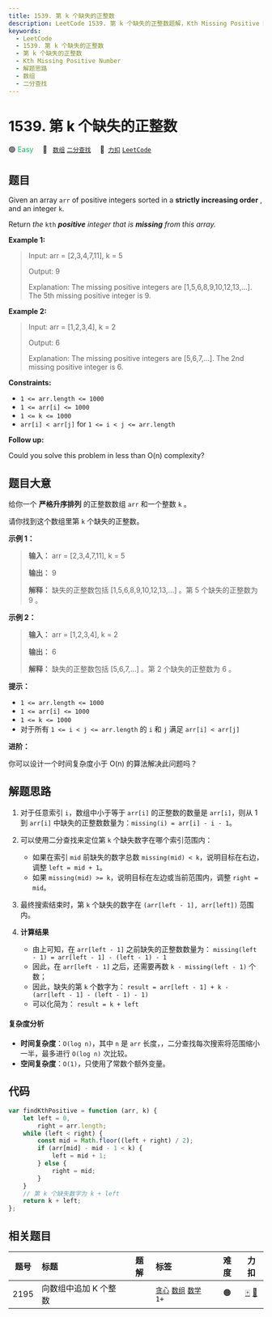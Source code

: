 ```yaml
---
title: 1539. 第 k 个缺失的正整数
description: LeetCode 1539. 第 k 个缺失的正整数题解，Kth Missing Positive Number，包含解题思路、复杂度分析以及完整的 JavaScript 代码实现。
keywords:
  - LeetCode
  - 1539. 第 k 个缺失的正整数
  - 第 k 个缺失的正整数
  - Kth Missing Positive Number
  - 解题思路
  - 数组
  - 二分查找
---
```


# 1539. 第 k 个缺失的正整数

🟢 <font color=#15bd66>Easy</font>&emsp; 🔖&ensp; [`数组`](/tag/array.md) [`二分查找`](/tag/binary-search.md)&emsp; 🔗&ensp;[`力扣`](https://leetcode.cn/problems/kth-missing-positive-number) [`LeetCode`](https://leetcode.com/problems/kth-missing-positive-number)

## 题目

Given an array `arr` of positive integers sorted in a **strictly increasing
order** , and an integer `k`.

Return _the_ `kth` _**positive** integer that is **missing** from this array._

**Example 1:**

> Input: arr = [2,3,4,7,11], k = 5
>
> Output: 9
>
> Explanation: The missing positive integers are [1,5,6,8,9,10,12,13,...]. The 5th missing positive integer is 9.

**Example 2:**

> Input: arr = [1,2,3,4], k = 2
>
> Output: 6
>
> Explanation: The missing positive integers are [5,6,7,...]. The 2nd missing positive integer is 6.

**Constraints:**

- `1 <= arr.length <= 1000`
- `1 <= arr[i] <= 1000`
- `1 <= k <= 1000`
- `arr[i] < arr[j]` for `1 <= i < j <= arr.length`

**Follow up:**

Could you solve this problem in less than O(n) complexity?

## 题目大意

给你一个 **严格升序排列** 的正整数数组 `arr` 和一个整数 `k` 。

请你找到这个数组里第 `k` 个缺失的正整数。

**示例 1：**

> **输入：** arr = [2,3,4,7,11], k = 5
>
> **输出：** 9
>
> **解释：** 缺失的正整数包括 [1,5,6,8,9,10,12,13,...] 。第 5 个缺失的正整数为 9 。

**示例 2：**

> **输入：** arr = [1,2,3,4], k = 2
>
> **输出：** 6
>
> **解释：** 缺失的正整数包括 [5,6,7,...] 。第 2 个缺失的正整数为 6 。

**提示：**

- `1 <= arr.length <= 1000`
- `1 <= arr[i] <= 1000`
- `1 <= k <= 1000`
- 对于所有 `1 <= i < j <= arr.length` 的 `i` 和 `j` 满足 `arr[i] < arr[j]`

**进阶：**

你可以设计一个时间复杂度小于 O(n) 的算法解决此问题吗？

## 解题思路

1. 对于任意索引 `i`，数组中小于等于 `arr[i]` 的正整数的数量是 `arr[i]`，则从 1 到 `arr[i]` 中缺失的正整数数量为：`missing(i) = arr[i] - i - 1`。

2. 可以使用二分查找来定位第 `k` 个缺失数字在哪个索引范围内：

   - 如果在索引 `mid` 前缺失的数字总数 `missing(mid) < k`，说明目标在右边，调整 `left = mid + 1`。
   - 如果 `missing(mid) >= k`，说明目标在左边或当前范围内，调整 `right = mid`。

3. 最终搜索结束时，第 `k` 个缺失的数字在 `(arr[left - 1], arr[left])` 范围内。

4. **计算结果**
   - 由上可知，在 `arr[left - 1]` 之前缺失的正整数数量为：
     `missing(left - 1) = arr[left - 1] - (left - 1) - 1`
   - 因此，在 `arr[left - 1]` 之后，还需要再数 `k - missing(left - 1)` 个数；
   - 因此，缺失的第 `k` 个数字为：
     `result = arr[left - 1] + k - (arr[left - 1] - (left - 1) - 1)`
   - 可以化简为：
     `result = k + left`

#### 复杂度分析

- **时间复杂度**：`O(log n)`，其中 `n` 是 `arr` 长度，，二分查找每次搜索将范围缩小一半，最多进行 `O(log n)` 次比较。
- **空间复杂度**：`O(1)`，只使用了常数个额外变量。

## 代码

```javascript
var findKthPositive = function (arr, k) {
	let left = 0,
		right = arr.length;
	while (left < right) {
		const mid = Math.floor((left + right) / 2);
		if (arr[mid] - mid - 1 < k) {
			left = mid + 1;
		} else {
			right = mid;
		}
	}
	// 第 k 个缺失数字为 k + left
	return k + left;
};
```

## 相关题目

<!-- prettier-ignore -->
| 题号 | 标题 | 题解 | 标签 | 难度 | 力扣 |
| :------: | :------ | :------: | :------ | :------: | :------: |
| 2195 | 向数组中追加 K 个整数 |  |  [`贪心`](/tag/greedy.md) [`数组`](/tag/array.md) [`数学`](/tag/math.md) `1+` | 🟠 | [🀄️](https://leetcode.cn/problems/append-k-integers-with-minimal-sum) [🔗](https://leetcode.com/problems/append-k-integers-with-minimal-sum) |